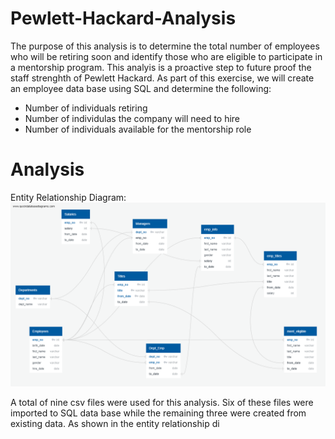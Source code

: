 # Pewlett-Hackard-Analysis
The purpose of this analysis is to determine the total number of employees who will be retiring soon and identify those who are eligible to participate in a mentorship program. This analyis is a proactive step to future proof the staff strenghth of Pewlett Hackard. As part of this exercise, we will create an employee data base using SQL and determine the following:
*  Number of individuals retiring
*  Number of individulas the company will need to hire
* Number of individuals available for the mentorship role

# Analysis

Entity Relationship Diagram:
![](https://github.com/femolyn1/Pewlett-Hackard-Analysis/blob/master/Module%207%20Challenge/ERD.png)

A total of nine csv files were used for this analysis. Six of these files were imported to SQL data base while the remaining three were created from existing data.  As shown in the entity relationship di 

